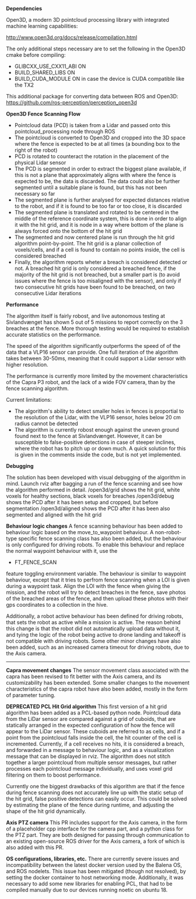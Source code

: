 
**Dependencies**

Open3D, a modern 3D pointcloud processing library with integrated machine learning capabilities:

http://www.open3d.org/docs/release/compilation.html

The only additional steps necessary are to set the following in the Open3D cmake before compiling:
 - GLIBCXX_USE_CXX11_ABI ON
 - BUILD_SHARED_LIBS ON
 - BUILD_CUDA_MODULE ON in case the device is CUDA compatible like the TX2

This additional package for converting data between ROS and Open3D:
https://github.com/ros-perception/perception_open3d

**Open3D Fence Scanning Flow**
- Pointcloud data (PCD) is taken from a Lidar and passed onto this pointcloud_processing node through ROS
- The pointcloud is converted to Open3D and cropped into the 3D space where the fence is expected to be at all times (a bounding box to the right of the robot)
- PCD is rotated to counteract the rotation in the placement of the physical Lidar sensor
- The PCD is segmented in order to extract the biggest plane available, if this is not a plane that approximately aligns with where the fence is expected to be, the data is discarded. The data could also be further segmented until a suitable plane is found, but this has not been necessary so far
- The segmented plane is further analysed for expected distances relative to the robot, and if it is found to be too far or too close, it is discarded
- The segmented plane is translated and rotated to be centered in the middle of the reference coordinate system, this is done in order to align it with the hit grid, and it is node in a way where bottom of the plane is always forced onto the bottom of the hit grid
- The segmented and now centered plane is run through the hit grid algorithm point-by-point. The hit grid is a planar collection of voxels/cells, and if a cell is found to contain no points inside, the cell is considered breached
- Finally, the algorithm reports wheter a breach is considered detected or not. A breached hit grid is only considered a breached fence, if the majority of the hit grid is not breached, but a smaller part is (to avoid issues where the fence is too misaligned with the sensor), and only if two consecutive hit grids have been found to be breached, on two consecutive Lidar iterations

**Performance**

The algorithm itself is fairly robost, and live autonomous testing at Sivlandvænget has shown 5 out of 5 missions to report correctly on the 3 breaches at the fence. More thorough testing would be required to establish accurate statistics on the performance.

The speed of the algorithm significantly outperforms the speed of of the data that a VLP16 sensor can provide. One full iteration of the algorithm takes between 30-50ms, meaning that it could support a Lidar sensor with higher resolution.

The performance is currently more limited by the movement characteristics of the Capra P3 robot, and the lack of a wide FOV camera, than by the fence scanning algorithm.

Current limitations:
- The algorithm's ability to detect smaller holes in fences is proportial to the resolution of the Lidar, with the VLP16 sensor, holes below 20 cm radius cannot be detected
- The algorithm is currently robost enough against the uneven ground found next to the fence at Sivlandvænget. However, it can be susceptible to false-positive detections in case of steeper inclines, where the robot has to pitch up or down much. A quick solution for this is given in the comments inside the code, but is not yet implemented.

**Debugging**

The solution has been developed with visual debugging of the algorithm in mind. Launch rviz after bagging a run of the fence scanning and see how the algorithm performed in detail.
/open3d/grid shows the hit grid, white voxels for healthy sections, black voxels for breaches
/open3d/debug shows the PCD after it has been setup and cropped, but before segmentation
/open3d/aligned shows the PCD after it has been also segmented and aligned with the hit grid


**Behaviour logic changes**
A fence scanning behaviour has been added to behaviour logic based on the move_to_waypoint behaviour. A non-robot-type specific fence scanning class has also been added, but the behaviour is only configured for driving robots. To enable this behaviour and replace the normal waypoint behaviour with it, use the
- FT_FENCE_SCAN

feature toggling environment variable. The behaviour is similar to waypoint behaviour, except that it tries to perfrom fence scanning when a LOI is given during a waypoint task. Align the LOI with the fence when giving the mission, and the robot will try to detect breaches in the fence, save photos of the breached areas of the fence, and then upload these photos with their gps coordinates to a collection in the hive.

Additionally, a robot active behaviour has been defined for driving robots, that sets the robot as active while a mission is active. The reason behind this change is that the robot did not automatically upload data without it, and tying the logic of the robot being active to drone landing and takeoff is not compatible with driving robots.
Some other minor changes have also been added, such as an increased camera timeout for driving robots, due to the Axis camera.

--------------------------------------------------

**Capra movement changes**
The sensor movement class associated with the capra has been revised to fit better with the Axis camera, and its customizability has been extended. Some smaller changes to the movement characteristics of the capra robot have also been added, mostly in the form of parameter tuning. 

**DEPRECATED PCL Hit Grid algorithm**
This first version of a hit grid algorithm has been added as a PCL-based python node. Pointcloud data from the LiDar sensor are compared against a grid of cuboids, that are statically arranged in the expected configuration of how the fence will appear to the LiDar sensor. These cuboids are referred to as cells, and if a point from the pointcloud falls inside the cell, the hit counter of the cell is incremented. Currently, if a cell receives no hits, it is considered a breach, and forwarded in a message to behaviour logic, and as a visualization message that can be displayed in rviz. The algorithm does not stitch together a larger pointcloud from multiple sensor messages, but rather processes each pointcloud message individually, and uses voxel grid filtering on them to boost performance.

Currently one the biggest drawbacks of this algorithm are that if the fence during fence scanning does not accurately line up with the static setup of the hit grid, false positive detections can easily occur. This could be solved by estimating the plane of the fence during runtime, and adjusting the shape of the hit grid dynamically.

**Axis PTZ camera**
This PR includes support for the Axis camera, in the form of a placeholder cpp interface for the camera part, and a python class for the PTZ part. They are both designed for passing through communication to an existing open-source ROS driver for the Axis camera, a fork of which is also added with this PR.

**OS configurations, libraries, etc.**
There are currently severe issues and incompatibility between the latest docker version used by the Balena OS, and ROS nodelets. This issue has been mitigated (though not resolved), by setting the docker container to host networking mode. Additionally, it was necessary to add some new libraries for enabling PCL, that had to be compiled manually due to our devices running noetic on ubuntu 18.